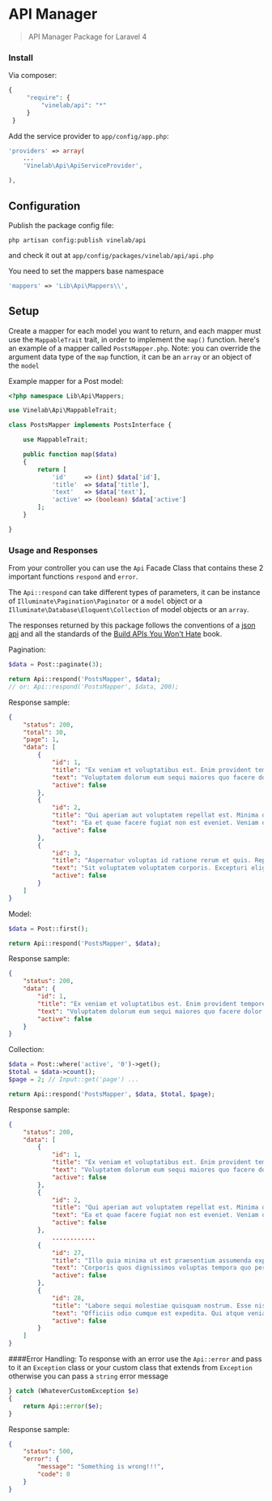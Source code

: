 API Manager
===================
>API Manager Package for Laravel 4


### Install
Via composer:

```php
{
     "require": {
         "vinelab/api": "*"
     }
 }
```
 
Add the service provider to `app/config/app.php`:

```php
'providers' => array(
    ...
    'Vinelab\Api\ApiServiceProvider',

),
```

## Configuration

Publish the package config file:
```dos
php artisan config:publish vinelab/api
```
and check it out at `app/config/packages/vinelab/api/api.php`

You need to set the mappers base namespace

```php
'mappers' => 'Lib\Api\Mappers\\',
```


## Setup

Create a mapper for each model you want to return, and each mapper must use the `MappableTrait` trait, in order to implement the `map()` function.
here's an example of a mapper called `PostsMapper.php`.
Note: you can override the argument data type of the `map` function, it can be an `array` or an object of the `model`

Example mapper for a Post model:
```php
<?php namespace Lib\Api\Mappers;

use Vinelab\Api\MappableTrait;

class PostsMapper implements PostsInterface {

    use MappableTrait;

    public function map($data)
    {
        return [
            'id'     => (int) $data['id'],
            'title'  => $data['title'],
            'text'   => $data['text'],
            'active' => (boolean) $data['active']
        ];
    }

}

```

### Usage and Responses
From your controller you can use the `Api` Facade Class that contains these 2 important functions `respond` and `error`.

The `Api::respond` can take different types of parameters, it can be instance of `Illuminate\Pagination\Paginator` or a  `model` object or a `Illuminate\Database\Eloquent\Collection` of model objects or an `array`.

The responses returned by this package follows the conventions of a [json api](http://jsonapi.org/format/) and all the standards of the [Build APIs You Won't Hate](https://leanpub.com/build-apis-you-wont-hate) book.

 Pagination:
```php
$data = Post::paginate(3);

return Api::respond('PostsMapper', $data);
// or: Api::respond('PostsMapper', $data, 200);
```
Response sample:

```json
{
    "status": 200,
    "total": 30,
    "page": 1,
    "data": [
        {
            "id": 1,
            "title": "Ex veniam et voluptatibus est. Enim provident tempore reiciendis qui qui. Aut soluta ipsum voluptatem repellat quod explicabo.",
            "text": "Voluptatem dolorum eum sequi maiores quo facere dolor. Molestiae corrupti rem quo sed. Quibusdam ut voluptate consequatur.",
            "active": false
        },
        {
            "id": 2,
            "title": "Qui aperiam aut voluptatem repellat est. Minima dolor qui rem sint cum debitis. Ab quia neque quasi laboriosam.",
            "text": "Ea et quae facere fugiat non est eveniet. Veniam quas doloremque repellat esse nihil qui qui voluptas. Laboriosam voluptate rerum et perferendis adipisci deleniti. Quae quam nisi facilis quia dolore.",
            "active": false
        },
        {
            "id": 3,
            "title": "Aspernatur voluptas id ratione rerum et quis. Repellendus dolorem nihil sint maxime. Dolorum ex dolorum sit est recusandae.",
            "text": "Sit voluptatem voluptatem corporis. Excepturi eligendi quia maiores nesciunt quia. Ipsum voluptatem autem aspernatur pariatur.",
            "active": false
        }
    ]
}
```

Model:
```php
$data = Post::first();

return Api::respond('PostsMapper', $data);
```

Response sample:
```json
{
    "status": 200,
    "data": {
        "id": 1,
        "title": "Ex veniam et voluptatibus est. Enim provident tempore reiciendis qui qui. Aut soluta ipsum voluptatem repellat quod explicabo.",
        "text": "Voluptatem dolorum eum sequi maiores quo facere dolor. Molestiae corrupti rem quo sed. Quibusdam ut voluptate consequatur.",
        "active": false
    }
}
```

Collection:
```php
$data = Post::where('active', '0')->get();
$total = $data->count();
$page = 2; // Input::get('page') ...

return Api::respond('PostsMapper', $data, $total, $page);
```

Response sample:
```json
{
    "status": 200,
    "data": [
        {
            "id": 1,
            "title": "Ex veniam et voluptatibus est. Enim provident tempore reiciendis qui qui. Aut soluta ipsum voluptatem repellat quod explicabo.",
            "text": "Voluptatem dolorum eum sequi maiores quo facere dolor. Molestiae corrupti rem quo sed. Quibusdam ut voluptate consequatur.",
            "active": false
        },
        {
            "id": 2,
            "title": "Qui aperiam aut voluptatem repellat est. Minima dolor qui rem sint cum debitis. Ab quia neque quasi laboriosam.",
            "text": "Ea et quae facere fugiat non est eveniet. Veniam quas doloremque repellat esse nihil qui qui voluptas. Laboriosam voluptate rerum et perferendis adipisci deleniti. Quae quam nisi facilis quia dolore.",
            "active": false
        },
			............
        {
            "id": 27,
            "title": "Illo quia minima ut est praesentium assumenda explicabo. Facilis ipsam minus et rerum perspiciatis illo. Voluptas distinctio et possimus non iste doloremque dolor.",
            "text": "Corporis quos dignissimos voluptas tempora quo perspiciatis nesciunt. Corrupti soluta ad eos tenetur debitis. Aut quia atque molestiae delectus et.",
            "active": false
        },
        {
            "id": 28,
            "title": "Labore sequi molestiae quisquam nostrum. Esse nisi in non aut praesentium occaecati. Suscipit exercitationem necessitatibus eos quis nulla. Necessitatibus nisi nostrum non ducimus aspernatur quod.",
            "text": "Officiis odio cumque est expedita. Qui atque veniam eos saepe. Architecto corrupti quis quia modi voluptatem.",
            "active": false
        }
    ]
}
```


####Error Handling:
To response with an error use the `Api::error` and pass to it an `Exception` class or your custom class that extends from `Exception` otherwise you can pass a `string` error message 
```php
} catch (WhateverCustomException $e)
{
	return Api::error($e);
}
```

Response sample:
```json
{
    "status": 500,
    "error": {
        "message": "Something is wrong!!!",
        "code": 0
    }
}
```
